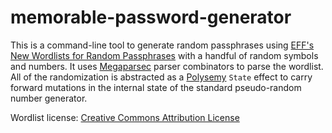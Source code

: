 # memorable-password-generator

This is a command-line tool to generate random passphrases using [EFF's New Wordlists for Random Passphrases](https://www.eff.org/deeplinks/2016/07/new-wordlists-random-passphrases) with a handful of random symbols and numbers. It uses [Megaparsec](https://hackage.haskell.org/package/megaparsec) parser combinators to parse the wordlist. All of the randomization is abstracted as a [Polysemy](https://hackage.haskell.org/package/polysemy) `State` effect to carry forward mutations in the internal state of the standard pseudo-random number generator.

Wordlist license: [Creative Commons Attribution License](https://creativecommons.org/licenses/by/3.0/us/legalcode)
